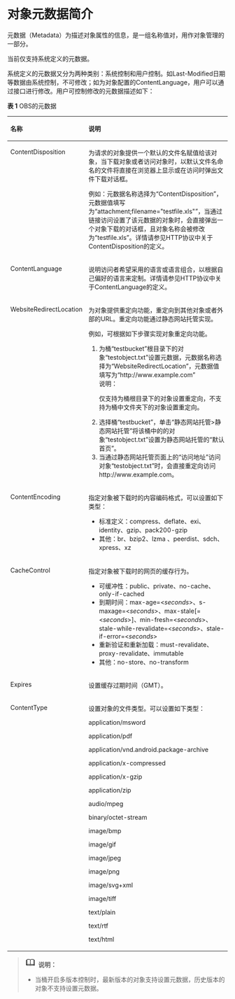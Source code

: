 # 对象元数据简介<a name="zh-cn_topic_0047496339"></a>

元数据（Metadata）为描述对象属性的信息，是一组名称值对，用作对象管理的一部分。

当前仅支持系统定义的元数据。

系统定义的元数据又分为两种类别：系统控制和用户控制。如Last-Modified日期等数据由系统控制，不可修改；如为对象配置的ContentLanguage，用户可以通过接口进行修改。用户可控制修改的元数据描述如下：

**表 1**  OBS的元数据

<a name="table63362710151941"></a>
<table><thead align="left"><tr id="r40d16ee062c8406e9b4bfa133383394b"><th class="cellrowborder" valign="top" width="34.61%" id="mcps1.2.3.1.1"><p id="a5bcb1f27f2e6434482cec614651aa348"><a name="a5bcb1f27f2e6434482cec614651aa348"></a><a name="a5bcb1f27f2e6434482cec614651aa348"></a>名称</p>
</th>
<th class="cellrowborder" valign="top" width="65.39%" id="mcps1.2.3.1.2"><p id="a1298648fc238467db505e62d55dce601"><a name="a1298648fc238467db505e62d55dce601"></a><a name="a1298648fc238467db505e62d55dce601"></a>说明</p>
</th>
</tr>
</thead>
<tbody><tr id="raeaa496cd5104fc7993613258270efa7"><td class="cellrowborder" valign="top" width="34.61%" headers="mcps1.2.3.1.1 "><p id="a0372510a577b45d3bd87af2da191354b"><a name="a0372510a577b45d3bd87af2da191354b"></a><a name="a0372510a577b45d3bd87af2da191354b"></a>ContentDisposition</p>
</td>
<td class="cellrowborder" valign="top" width="65.39%" headers="mcps1.2.3.1.2 "><p id="ad2074dcb13754e11b486bc520171189d"><a name="ad2074dcb13754e11b486bc520171189d"></a><a name="ad2074dcb13754e11b486bc520171189d"></a>为请求的对象提供一个默认的文件名赋值给该对象，当下载对象或者访问对象时，以默认文件名命名的文件将直接在浏览器上显示或在访问时弹出文件下载对话框。</p>
<p id="ac05b69907c674bcab5c4494f2ebb3afe"><a name="ac05b69907c674bcab5c4494f2ebb3afe"></a><a name="ac05b69907c674bcab5c4494f2ebb3afe"></a>例如：元数据名称选择为“ContentDisposition”，元数据值填写为“attachment;filename="testfile.xls"”，当通过链接访问设置了该元数据的对象时，会直接弹出一个对象下载的对话框，且对象名称会被修改为“testfile.xls”。详情请参见HTTP协议中关于ContentDisposition的定义。</p>
</td>
</tr>
<tr id="r01c36a4b317a461293129ce020122bbe"><td class="cellrowborder" valign="top" width="34.61%" headers="mcps1.2.3.1.1 "><p id="zh-cn_topic_0047496338_p746994151941"><a name="zh-cn_topic_0047496338_p746994151941"></a><a name="zh-cn_topic_0047496338_p746994151941"></a>ContentLanguage</p>
</td>
<td class="cellrowborder" valign="top" width="65.39%" headers="mcps1.2.3.1.2 "><p id="p1366173895810"><a name="p1366173895810"></a><a name="p1366173895810"></a>说明访问者希望采用的语言或语言组合，以根据自己偏好的语言来定制。详情请参见HTTP协议中关于ContentLanguage的定义。</p>
</td>
</tr>
<tr id="r168517bc0acb475fb3e6f23add45cf70"><td class="cellrowborder" valign="top" width="34.61%" headers="mcps1.2.3.1.1 "><p id="a4aa323a101b640fe87e364b6212b51ce"><a name="a4aa323a101b640fe87e364b6212b51ce"></a><a name="a4aa323a101b640fe87e364b6212b51ce"></a>WebsiteRedirectLocation</p>
</td>
<td class="cellrowborder" valign="top" width="65.39%" headers="mcps1.2.3.1.2 "><p id="zh-cn_topic_0047496338_p297677011524"><a name="zh-cn_topic_0047496338_p297677011524"></a><a name="zh-cn_topic_0047496338_p297677011524"></a>为对象提供重定向功能，重定向到其他对象或者外部的URL。重定向功能通过静态网站托管实现。</p>
<p id="p293004410328"><a name="p293004410328"></a><a name="p293004410328"></a>例如，可根据如下步骤实现对象重定向功能。</p>
<a name="ol64035022103214"></a><a name="ol64035022103214"></a><ol id="ol64035022103214"><li>为桶“testbucket”根目录下的对象“testobject.txt”设置元数据，元数据名称选择为“WebsiteRedirectLocation”，元数据值填写为“http://www.example.com”<div class="note" id="note66951730103627"><a name="note66951730103627"></a><a name="note66951730103627"></a><span class="notetitle"> 说明： </span><div class="notebody"><p id="p65694662103627"><a name="p65694662103627"></a><a name="p65694662103627"></a>仅支持为桶根目录下的对象设置重定向，不支持为桶中文件夹下的对象设置重定向。</p>
</div></div>
</li><li>选择桶“testbucket”，单击“静态网站托管&gt;静态网站托管”将该桶中的的对象“testobject.txt”设置为静态网站托管的“默认首页”。</li><li>当通过静态网站托管页面上的“访问地址”访问对象“testobject.txt”时，会直接重定向访问http://www.example.com。</li></ol>
</td>
</tr>
<tr id="row1693347131513"><td class="cellrowborder" valign="top" width="34.61%" headers="mcps1.2.3.1.1 "><p id="p98743519161"><a name="p98743519161"></a><a name="p98743519161"></a>ContentEncoding</p>
</td>
<td class="cellrowborder" valign="top" width="65.39%" headers="mcps1.2.3.1.2 "><p id="p1855932615315"><a name="p1855932615315"></a><a name="p1855932615315"></a>指定对象被下载时的内容编码格式，可以设置如下类型：</p>
<a name="ul231450181911"></a><a name="ul231450181911"></a><ul id="ul231450181911"><li>标准定义：compress、deflate、exi、identity、gzip、pack200-gzip</li><li>其他：br、bzip2、lzma 、peerdist、sdch、xpress、xz</li></ul>
</td>
</tr>
<tr id="row16550105011519"><td class="cellrowborder" valign="top" width="34.61%" headers="mcps1.2.3.1.1 "><p id="p108795510169"><a name="p108795510169"></a><a name="p108795510169"></a>CacheControl</p>
</td>
<td class="cellrowborder" valign="top" width="65.39%" headers="mcps1.2.3.1.2 "><p id="p148809571619"><a name="p148809571619"></a><a name="p148809571619"></a>指定对象被下载时的网页的缓存行为。</p>
<a name="ul145952034131411"></a><a name="ul145952034131411"></a><ul id="ul145952034131411"><li>可缓冲性：public、private、no-cache、only-if-cached</li><li>到期时间：max-age=&lt;<em id="i15661445201816"><a name="i15661445201816"></a><a name="i15661445201816"></a>seconds</em>&gt;、s-maxage=&lt;<em id="i85667452183"><a name="i85667452183"></a><a name="i85667452183"></a>seconds</em>&gt;、max-stale[=&lt;<em id="i4566104551813"><a name="i4566104551813"></a><a name="i4566104551813"></a>seconds</em>&gt;]、min-fresh=&lt;<em id="i195661645111818"><a name="i195661645111818"></a><a name="i195661645111818"></a>seconds</em>&gt;、stale-while-revalidate=&lt;<em id="i656610454187"><a name="i656610454187"></a><a name="i656610454187"></a>seconds</em>&gt;、stale-if-error=&lt;<em id="i156624581820"><a name="i156624581820"></a><a name="i156624581820"></a>seconds</em>&gt;</li><li>重新验证和重新加载：must-revalidate、proxy-revalidate、immutable</li><li>其他：no-store、no-transform</li></ul>
</td>
</tr>
<tr id="row8711105710150"><td class="cellrowborder" valign="top" width="34.61%" headers="mcps1.2.3.1.1 "><p id="p198826515166"><a name="p198826515166"></a><a name="p198826515166"></a>Expires</p>
</td>
<td class="cellrowborder" valign="top" width="65.39%" headers="mcps1.2.3.1.2 "><p id="p38836541617"><a name="p38836541617"></a><a name="p38836541617"></a>设置缓存过期时间（GMT）。</p>
</td>
</tr>
<tr id="row149810548157"><td class="cellrowborder" valign="top" width="34.61%" headers="mcps1.2.3.1.1 "><p id="p168871452165"><a name="p168871452165"></a><a name="p168871452165"></a>ContentType</p>
</td>
<td class="cellrowborder" valign="top" width="65.39%" headers="mcps1.2.3.1.2 "><p id="p788817518165"><a name="p788817518165"></a><a name="p788817518165"></a>设置对象的文件类型。可以设置如下类型：</p>
<p id="p736134802719"><a name="p736134802719"></a><a name="p736134802719"></a>application/msword</p>
<p id="p33634812716"><a name="p33634812716"></a><a name="p33634812716"></a>application/pdf</p>
<p id="p1736114842720"><a name="p1736114842720"></a><a name="p1736114842720"></a>application/vnd.android.package-archive</p>
<p id="p836164812273"><a name="p836164812273"></a><a name="p836164812273"></a>application/x-compressed</p>
<p id="p123614802715"><a name="p123614802715"></a><a name="p123614802715"></a>application/x-gzip</p>
<p id="p43611484276"><a name="p43611484276"></a><a name="p43611484276"></a>application/zip</p>
<p id="p2361848192710"><a name="p2361848192710"></a><a name="p2361848192710"></a>audio/mpeg</p>
<p id="p73634813276"><a name="p73634813276"></a><a name="p73634813276"></a>binary/octet-stream</p>
<p id="p163654852717"><a name="p163654852717"></a><a name="p163654852717"></a>image/bmp</p>
<p id="p1336848152710"><a name="p1336848152710"></a><a name="p1336848152710"></a>image/gif</p>
<p id="p03694814274"><a name="p03694814274"></a><a name="p03694814274"></a>image/jpeg</p>
<p id="p8366484276"><a name="p8366484276"></a><a name="p8366484276"></a>image/png</p>
<p id="p1536648172713"><a name="p1536648172713"></a><a name="p1536648172713"></a>image/svg+xml</p>
<p id="p153604811271"><a name="p153604811271"></a><a name="p153604811271"></a>image/tiff</p>
<p id="p12368485277"><a name="p12368485277"></a><a name="p12368485277"></a>text/plain</p>
<p id="p03674822712"><a name="p03674822712"></a><a name="p03674822712"></a>text/rtf</p>
<p id="p11107101416919"><a name="p11107101416919"></a><a name="p11107101416919"></a>text/html</p>
</td>
</tr>
</tbody>
</table>

>![](public_sys-resources/icon-note.gif) **说明：**   
>-   当桶开启多版本控制时，最新版本的对象支持设置元数据，历史版本的对象不支持设置元数据。  

